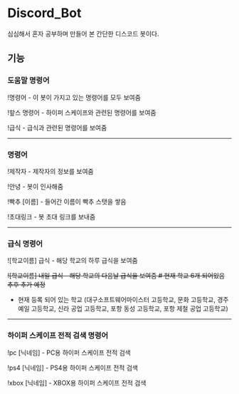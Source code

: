 # Discord_Bot

심심해서 혼자 공부하며 만들어 본 간단한 디스코드 봇이다.

## 기능

### 도움말 명령어

!명령어 - 이 봇이 가지고 있는 명령어를 모두 보여줌  

!핲스 명령어 - 하이퍼 스케이프와 관련된 명령어를 보여줌  

!급식 - 급식과 관련된 명령어를 보여줌

******

### 명령어

!제작자 - 제작자의 정보를 보여줌

!안녕 - 봇이 인사해줌  

!빡추 [이름] - 들어간 이름이 빡추 스탯을 쌓음  

!초대링크 - 봇 초대 링크를 보내줌  

******

### 급식 명령어

![학교이름] 급식 - 해당 학교의 하루 급식을 보여줌

~~![학교이름] 내일 급식 - 해당 학교의 다음날 급식을 보여줌 # 현재 학교 6개 되어있음 추후 추가 예정~~

* 현재 등록 되어 있는 학교 (대구소프트웨어마이스터 고등학교, 문화 고등학교, 경주 예일 고등학교, 신라 공업 고등학교, 포항 동성 고등학교, 포항 제철 공업 고등학교)

******

### 하이퍼 스케이프 전적 검색 명령어

!pc [닉네임] - PC용 하이퍼 스케이프 전적 검색  

!ps4 [닉네임] - PS4용 하이퍼 스케이프 전적 검색  

!xbox [닉네임] - XBOX용 하이퍼 스케이프 전적 검색  
